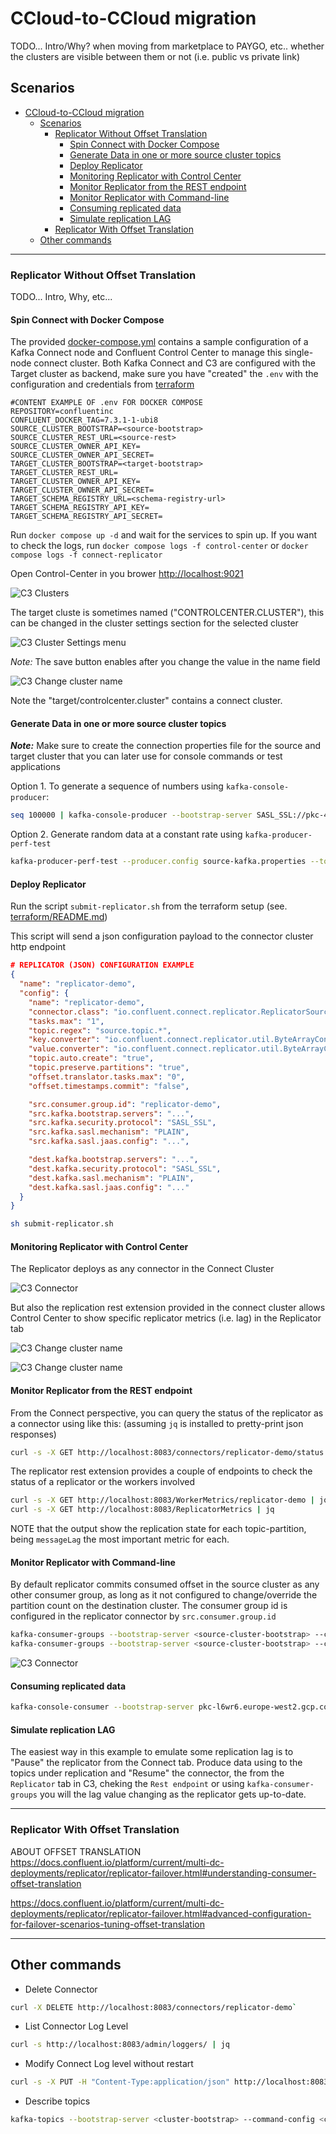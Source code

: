 # CCloud-to-CCloud migration

TODO... Intro/Why? when moving from marketplace to PAYGO, etc.. whether the clusters are visible between them or not (i.e. public vs private link)

## Scenarios

- [CCloud-to-CCloud migration](#ccloud-to-ccloud-migration)
  - [Scenarios](#scenarios)
    - [Replicator Without Offset Translation](#replicator-without-offset-translation)
      - [Spin Connect with Docker Compose](#spin-connect-with-docker-compose)
      - [Generate Data in one or more source cluster topics](#generate-data-in-one-or-more-source-cluster-topics)
      - [Deploy Replicator](#deploy-replicator)
      - [Monitoring Replicator with Control Center](#monitoring-replicator-with-control-center)
      - [Monitor Replicator from the REST endpoint](#monitor-replicator-from-the-rest-endpoint)
      - [Monitor Replicator with Command-line](#monitor-replicator-with-command-line)
      - [Consuming replicated data](#consuming-replicated-data)
      - [Simulate replication LAG](#simulate-replication-lag)
    - [Replicator With Offset Translation](#replicator-with-offset-translation)
  - [Other commands](#other-commands)

---

### Replicator Without Offset Translation

TODO... Intro, Why, etc...

#### Spin Connect with Docker Compose

The provided [docker-compose.yml](docker-compose.yml) contains a sample configuration of a Kafka Connect node and Confluent Control Center to manage this single-node connect cluster. Both Kafka Connect and C3 are configured with the Target cluster as backend, make sure you have "created" the `.env` with the configuration and credentials from [terraform](../terraform/README.md)

```properties
#CONTENT EXAMPLE OF .env FOR DOCKER COMPOSE
REPOSITORY=confluentinc
CONFLUENT_DOCKER_TAG=7.3.1-1-ubi8
SOURCE_CLUSTER_BOOTSTRAP=<source-bootstrap>
SOURCE_CLUSTER_REST_URL=<source-rest>
SOURCE_CLUSTER_OWNER_API_KEY=
SOURCE_CLUSTER_OWNER_API_SECRET=
TARGET_CLUSTER_BOOTSTRAP=<target-bootstrap>
TARGET_CLUSTER_REST_URL=
TARGET_CLUSTER_OWNER_API_KEY=
TARGET_CLUSTER_OWNER_API_SECRET=
TARGET_SCHEMA_REGISTRY_URL=<schema-registry-url>
TARGET_SCHEMA_REGISTRY_API_KEY=
TARGET_SCHEMA_REGISTRY_API_SECRET=
```

Run `docker compose up -d` and wait for the services to spin up.
If you want to check the logs, run `docker compose logs -f control-center` or `docker compose logs -f connect-replicator`

Open Control-Center in you brower [http://localhost:9021](http://localhost:9021)

![C3 Clusters](../images/C3-image0.png)

The target cluste is sometimes named ("CONTROLCENTER.CLUSTER"), this can be changed in the cluster settings section for the selected cluster

![C3 Cluster Settings menu](../images/C3-image1.png)

*Note:* The save button enables after you change the value in the name field

![C3 Change cluster name](../images/C3-image2.png)

Note the "target/controlcenter.cluster" contains a connect cluster.

#### Generate Data in one or more source cluster topics

***Note:*** Make sure to create the connection properties file for the source and target cluster that you can later use for console commands or test applications

Option 1. To generate a sequence of numbers using `kafka-console-producer`:

```bash
seq 100000 | kafka-console-producer --bootstrap-server SASL_SSL://pkc-4r297.europe-west1.gcp.confluent.cloud:9092 --producer.config source-kafka.properties --topic source.topic.2
```

Option 2. Generate random data at a constant rate using `kafka-producer-perf-test`

```bash
kafka-producer-perf-test --producer.config source-kafka.properties --topic source.topic.2 --record-size 100 --throughput 10 --num-records 3000
```

#### Deploy Replicator

Run the script `submit-replicator.sh` from the terraform setup (see. [terraform/README.md](../terraform/README.md))

This script will send a json configuration payload to the connector cluster http endpoint

```json
# REPLICATOR (JSON) CONFIGURATION EXAMPLE 
{
  "name": "replicator-demo",
  "config": {
    "name": "replicator-demo",
    "connector.class": "io.confluent.connect.replicator.ReplicatorSourceConnector",
    "tasks.max": "1",
    "topic.regex": "source.topic.*",
    "key.converter": "io.confluent.connect.replicator.util.ByteArrayConverter",
    "value.converter": "io.confluent.connect.replicator.util.ByteArrayConverter",
    "topic.auto.create": "true",
    "topic.preserve.partitions": "true",
    "offset.translator.tasks.max": "0",
    "offset.timestamps.commit": "false",

    "src.consumer.group.id": "replicator-demo",
    "src.kafka.bootstrap.servers": "...",
    "src.kafka.security.protocol": "SASL_SSL",
    "src.kafka.sasl.mechanism": "PLAIN",
    "src.kafka.sasl.jaas.config": "...",

    "dest.kafka.bootstrap.servers": "...",
    "dest.kafka.security.protocol": "SASL_SSL",
    "dest.kafka.sasl.mechanism": "PLAIN",
    "dest.kafka.sasl.jaas.config": "..."
  }
}
```

```bash
sh submit-replicator.sh
```

#### Monitoring Replicator with Control Center

The Replicator deploys as any connector in the Connect Cluster

![C3 Connector](../images/C3-connector0.png)

But also the replication rest extension provided in the connect cluster allows Control Center to show specific replicator metrics (i.e. lag) in the Replicator tab

![C3 Change cluster name](../images/C3-replicator0.png)

![C3 Change cluster name](../images/C3-replicator1.png)

#### Monitor Replicator from the REST endpoint

From the Connect perspective, you can query the status of the replicator as a connector using like this: (assuming `jq` is installed to pretty-print json responses)

```bash
curl -s -X GET http://localhost:8083/connectors/replicator-demo/status | jq
```

The replicator rest extension provides a couple of endpoints to check the status of a replicator or the workers involved

```bash
curl -s -X GET http://localhost:8083/WorkerMetrics/replicator-demo | jq
curl -s -X GET http://localhost:8083/ReplicatorMetrics | jq
```

NOTE that the output show the replication state for each topic-partition, being `messageLag` the most important metric for each.

#### Monitor Replicator with Command-line

By default replicator commits consumed offset in the source cluster as any other consumer group, as long as it not configured to change/override the partition count on the destination cluster. The consumer group id is configured in the replicator connector by `src.consumer.group.id`

```bash
kafka-consumer-groups --bootstrap-server <source-cluster-bootstrap> --command-config source-kafka.properties --list
kafka-consumer-groups --bootstrap-server <source-cluster-bootstrap> --command-config source-kafka.properties --describe --group replicator-demo
```

![C3 Connector](../images/consumer-group0.png)

#### Consuming replicated data

```bash
kafka-console-consumer --bootstrap-server pkc-l6wr6.europe-west2.gcp.confluent.cloud:9092 --consumer.config target-cluster.properties --topic source.topic.2 --from-beginning
```

#### Simulate replication LAG

The easiest way in this example to emulate some replication lag is to "Pause" the replicator from the Connect tab. Produce data using to the topics under replication and "Resume" the connector, the from the `Replicator` tab in C3, cheking the `Rest endpoint` or using `kafka-consumer-groups` you will the lag value changing as the replicator gets up-to-date.



---

### Replicator With Offset Translation

ABOUT OFFSET TRANSLATION
https://docs.confluent.io/platform/current/multi-dc-deployments/replicator/replicator-failover.html#understanding-consumer-offset-translation

https://docs.confluent.io/platform/current/multi-dc-deployments/replicator/replicator-failover.html#advanced-configuration-for-failover-scenarios-tuning-offset-translation

---

## Other commands

- Delete Connector

```bash
curl -X DELETE http://localhost:8083/connectors/replicator-demo`
```

- List Connector Log Level

```bash
curl -s http://localhost:8083/admin/loggers/ | jq
```

- Modify Connect Log level without restart

```bash
curl -s -X PUT -H "Content-Type:application/json" http://localhost:8083/admin/loggers/io.confluent.connect.replicator -d '{"level": "TRACE"}'
```

- Describe topics

```bash
kafka-topics --bootstrap-server <cluster-bootstrap> --command-config <cluster-connection.properties> --describe --topic <topic.name>
```
